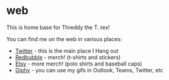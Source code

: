 # web

This is home base for Threddy the T. rex!

You can find me on the web in various places:

* [Twitter](https://twitter.com/threddyrex) - this is the main place I Hang out
* [Redbubble](https://www.redbubble.com/people/threddythetrex/?asc=u) - merch! (t-shirts and stickers)
* [Etsy](https://www.etsy.com/shop/ThreddyRex) - more merch! (polo shirts and baseball caps)
* [Giphy](https://giphy.com/threddyrex) - you can use my gifs in Outlook, Teams, Twitter, etc
